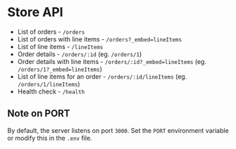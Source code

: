 # Store API

-   List of orders - `/orders`
-   List of orders with line items - `/orders?_embed=lineItems`
-   List of line items - `/lineItems`
-   Order details - `/orders/:id` (eg. `/orders/1`)
-   Order details with line items - `/orders/:id?_embed=lineItems` (eg. `/orders/1?_embed=lineItems`)
-   List of line items for an order - `/orders/:id/lineItems` (eg. `/orders/1/lineItems`)
-   Health check - `/health`

## Note on PORT

By default, the server listens on port `3000`. Set the `PORT` environment variable or modify this in the `.env` file.
